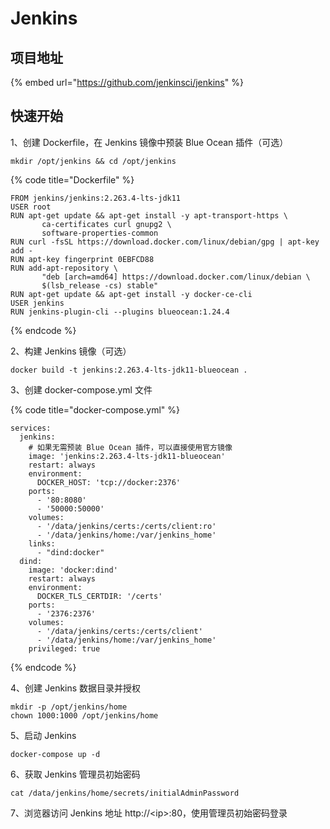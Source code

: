 # Jenkins

## 项目地址

{% embed url="https://github.com/jenkinsci/jenkins" %}

## 快速开始

1、创建 Dockerfile，在 Jenkins 镜像中预装 Blue Ocean 插件（可选）

```text
mkdir /opt/jenkins && cd /opt/jenkins
```

{% code title="Dockerfile" %}
```text
FROM jenkins/jenkins:2.263.4-lts-jdk11
USER root
RUN apt-get update && apt-get install -y apt-transport-https \
       ca-certificates curl gnupg2 \
       software-properties-common
RUN curl -fsSL https://download.docker.com/linux/debian/gpg | apt-key add -
RUN apt-key fingerprint 0EBFCD88
RUN add-apt-repository \
       "deb [arch=amd64] https://download.docker.com/linux/debian \
       $(lsb_release -cs) stable"
RUN apt-get update && apt-get install -y docker-ce-cli
USER jenkins
RUN jenkins-plugin-cli --plugins blueocean:1.24.4
```
{% endcode %}

2、构建 Jenkins 镜像（可选）

```text
docker build -t jenkins:2.263.4-lts-jdk11-blueocean .
```

3、创建 docker-compose.yml 文件

{% code title="docker-compose.yml" %}
```text
services:
  jenkins:
    # 如果无需预装 Blue Ocean 插件，可以直接使用官方镜像
    image: 'jenkins:2.263.4-lts-jdk11-blueocean'
    restart: always
    environment:
      DOCKER_HOST: 'tcp://docker:2376'
    ports:
      - '80:8080'
      - '50000:50000'
    volumes:
      - '/data/jenkins/certs:/certs/client:ro'
      - '/data/jenkins/home:/var/jenkins_home'
    links:
      - "dind:docker"
  dind:
    image: 'docker:dind'
    restart: always
    environment:
      DOCKER_TLS_CERTDIR: '/certs'
    ports:
      - '2376:2376'
    volumes:
      - '/data/jenkins/certs:/certs/client'
      - '/data/jenkins/home:/var/jenkins_home'
    privileged: true
```
{% endcode %}

4、创建 Jenkins 数据目录并授权

```text
mkdir -p /opt/jenkins/home
chown 1000:1000 /opt/jenkins/home
```

5、启动 Jenkins

```text
docker-compose up -d
```

6、获取 Jenkins 管理员初始密码

```text
cat /data/jenkins/home/secrets/initialAdminPassword
```

7、浏览器访问 Jenkins 地址 http://&lt;ip&gt;:80，使用管理员初始密码登录

